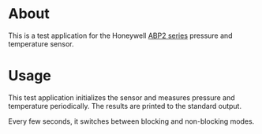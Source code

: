 # About

This is a test application for the Honeywell [ABP2 series][1] pressure and temperature sensor.

# Usage

This test application initializes the sensor and measures pressure and
temperature periodically.
The results are printed to the standard output.

Every few seconds, it switches between blocking and non-blocking modes.


[1]: https://sps.honeywell.com/us/en/products/advanced-sensing-technologies/healthcare-sensing/board-mount-pressure-sensors/basic-abp2-series "ABP2 series"
